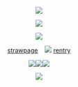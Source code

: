 <p align="center"
 
![](https://64.media.tumblr.com/ae9490c14edcd4b2cf12661c7468a936/2acd9003bd8a50e6-7c/s1280x1920/05a6c288e78cdd78b1d7961d1ef56ff7e0ca8a12.pnj)

<p align="center" 

 ![](https://cdn.discordapp.com/attachments/1116199668297248890/1338034556405813309/Untitled594_1.png?ex=67a99d49&is=67a84bc9&hm=20b205f9a891de08ae12d54c7989572fafbbd7ed5ad57f4fc3261f7b7e3df14c&)
<p align="center"

![](https://64.media.tumblr.com/64293444f9517763478a14105492d46b/05e51809ca144598-90/s250x400/b53f409a82ac991568bd7365725552e2aa9b1556.gifv)
<p align="center" 
 
[strawpage](https://twohundredshots.straw.page)  ‎‎  ‎ ‎    ![](https://64.media.tumblr.com/be225379953e3f2089b408791cb08107/c6e913aea8c8a172-0b/s75x75_c1/b17729cd02cf800f123e5c7a74575e5b9c824903.pnj)   ‎ ‎ ‎ ‎ ‎  [rentry](https://rentry.co/twohundredshots)

<p align="center"
 
![](https://64.media.tumblr.com/df2a61ca87a3b517930a6df9053b2d87/473928ea48888009-e5/s100x200/0f9dea48de823e46b58b96710c3ec84ea762ce0f.gifv)![](https://64.media.tumblr.com/e20618374aa10d6d6edbae3affbf68bd/6f072ea04e7b6c72-80/s100x200/0abc759e2257efafaeeb780facb2e16e20546e53.webp)![](https://64.media.tumblr.com/df2a61ca87a3b517930a6df9053b2d87/473928ea48888009-e5/s100x200/0f9dea48de823e46b58b96710c3ec84ea762ce0f.gifv)
 <p align="center"
  
![](https://64.media.tumblr.com/31929c5c3a37a2836cf90bf008be0c73/2acd9003bd8a50e6-35/s1280x1920/76799a059fe5fcdfc0c1f1454df9ae48a46da7ca.pnj)
